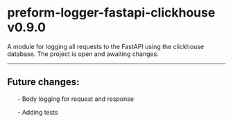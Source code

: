 <h1> preform-logger-fastapi-clickhouse v0.9.0 </h1>
A module for logging all requests to the FastAPI using the clickhouse database. The project is open and awaiting changes.
<hr>
<h2> Future changes: </h2>
<list>
    <ul> - Body logging for request and response</ul>
    <ul> - Adding tests</ul>
</list>
